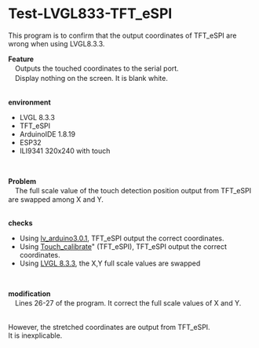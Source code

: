 # Test-LVGL833-TFT_eSPI
This program is to confirm that the output coordinates of TFT_eSPI are wrong when using LVGL8.3.3.
<BR>

**Feature**<BR>
　Outputs the touched coordinates to the serial port.
<BR>
　Display nothing on the screen. It is blank white.<BR>
<BR>

**environment**<BR>
  - LVGL 8.3.3<BR>
  - TFT_eSPI<BR>
  - ArduinoIDE 1.8.19<BR>
  - ESP32<BR>
  - ILI9341 320x240 with touch<BR>
<BR>

**Problem**<BR>
　The full scale value of the touch detection position output from TFT_eSPI are swapped among X and Y.<BR>
<BR>

**checks**<BR>
  - Using <a href="https://github.com/lvgl/lv_arduino">lv_arduino3.0.1</a>, TFT_eSPI output the correct coordinates.<BR>
  - Using <a href="https://github.com/Bodmer/TFT_eSPI/blob/master/examples/Generic/Touch_calibrate/Touch_calibrate.ino">Touch_calibrate</a>" (TFT_eSPI), TFT_eSPI output the correct coordinates.<BR>
  - Using <a href="https://github.com/lvgl/lvgl">LVGL 8.3.3</a>, the X,Y full scale values are swapped<BR>
<BR>

**modification**<BR>
　Lines 26-27 of the program. It correct the full scale values of X and Y.<BR>
<BR>

However, the stretched coordinates are output from TFT_eSPI.<BR>
It is inexplicable.
